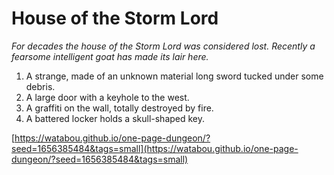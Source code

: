 # House of the Storm Lord 

*For decades the house of the Storm Lord was considered lost. Recently a fearsome intelligent goat has made its lair here.*

1. A strange, made of an unknown material long sword tucked under some debris.
2. A large door with a keyhole to the west.
3. A graffiti on the wall, totally destroyed by fire.
4. A battered locker holds a skull-shaped key.

[https://watabou.github.io/one-page-dungeon/?seed=1656385484&tags=small](https://watabou.github.io/one-page-dungeon/?seed=1656385484&tags=small)